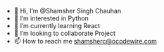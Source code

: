 - 👋 Hi, I’m @Shamsher Singh Chauhan
- 👀 I’m interested in Python
- 🌱 I’m currently learning React
- 💞️ I’m looking to collaborate Project
- 📫 How to reach me shamsherc@ocodewire.com

<!---
Shamsherocode/Shamsherocode is a ✨ special ✨ repository because its `README.md` (this file) appears on your GitHub profile.
You can click the Preview link to take a look at your changes.
--->
